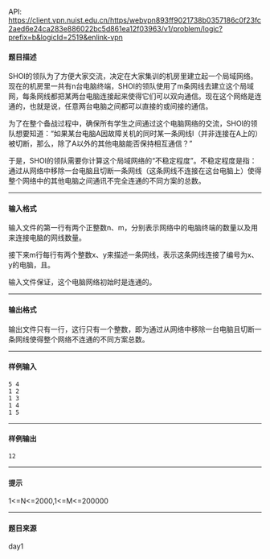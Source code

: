 API: https://client.vpn.nuist.edu.cn/https/webvpn893ff9021738b0357186c0f23fc2aed6e24ca283e886022bc5d861ea12f03963/v1/problem/logic?prefix=b&logicId=2519&enlink-vpn

#### 题目描述

SHOI的领队为了方便大家交流，决定在大家集训的机房里建立起一个局域网络。现在的机房里一共有n台电脑终端，SHOI的领队使用了m条网线去建立这个局域网，每条网线都把某两台电脑连接起来使得它们可以双向通信。现在这个网络是连通的，也就是说，任意两台电脑之间都可以直接的或间接的通信。

为了在整个备战过程中，确保所有学生之间通过这个电脑网络的交流，SHOI的领队想要知道：“如果某台电脑A因故障关机的同时某一条网线l（并非连接在A上的）被切断，那么，除了A以外的其他电脑能否保持相互通信？”

于是，SHOI的领队需要你计算这个局域网络的“不稳定程度”。不稳定程度是指：通过从网络中移除一台电脑且切断一条网线（这条网线不连接在这台电脑上）使得整个网络中的其他电脑之间通讯不完全连通的不同方案的总数。

---

#### 输入格式

输入文件的第一行有两个正整数n、m，分别表示网络中的电脑终端的数量以及用来连接电脑的网线数量。

接下来m行每行有两个整数x、y来描述一条网线，表示这条网线连接了编号为x、y的电脑，且。

输入文件保证，这个电脑网络初始时是连通的。

---

#### 输出格式

输出文件只有一行，这行只有一个整数，即为通过从网络中移除一台电脑且切断一条网线使得整个网络不连通的不同方案总数。

---

#### 样例输入
```
5 4
1 2
1 3
1 4
1 5

```

---

#### 样例输出
```
12
```

---

#### 提示

1<=N<=2000,1<=M<=200000

---

#### 题目来源

day1